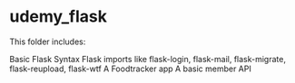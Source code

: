 # udemy_flask

This folder includes:

Basic Flask Syntax
Flask imports like flask-login, flask-mail, flask-migrate, flask-reupload, flask-wtf
A Foodtracker app
A basic member API
